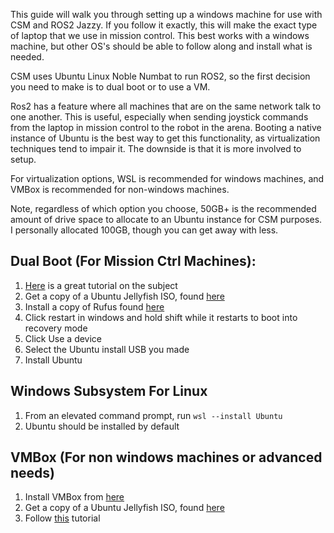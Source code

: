 This guide will walk you through setting up a windows machine for use with CSM and ROS2 Jazzy. If you follow it exactly, this will make the exact type of laptop that we use in mission control. This best works with a windows machine, but other OS's should be able to follow along and install what is needed.

CSM uses Ubuntu Linux Noble Numbat to run ROS2, so the first decision you need to make is to dual boot or to use a VM. 

Ros2 has a feature where all machines that are on the same network talk to one another. This is useful, especially when sending joystick commands from the laptop in mission control to the robot in the arena. Booting a native instance of Ubuntu is the best way to get this functionality, as virtualization techniques tend to impair it. The downside is that it is more involved to setup.

For virtualization options, WSL is recommended for windows machines, and VMBox is recommended for non-windows machines.

Note, regardless of which option you choose, 50GB+ is the recommended amount of drive space to allocate to an Ubuntu instance for CSM purposes. I personally allocated 100GB, though you can get away with less.

## Dual Boot (For Mission Ctrl Machines):
1. [Here](https://gcore.com/learning/dual-boot-ubuntu-windows-setup/) is a great tutorial on the subject
2. Get a copy of a Ubuntu Jellyfish ISO, found [here](https://releases.ubuntu.com/noble/)
3. Install a copy of Rufus found [here](https://rufus.ie/en/)
4. Click restart in windows and hold shift while it restarts to boot into recovery mode
5. Click Use a device
6. Select the Ubuntu install USB you made
7. Install Ubuntu
## Windows Subsystem For Linux
1. From an elevated command prompt, run `wsl --install Ubuntu` 
2. Ubuntu should be installed by default

## VMBox (For non windows machines or advanced needs)
1. Install VMBox from [here](https://www.virtualbox.org/)
2. Get a copy of a Ubuntu Jellyfish ISO, found [here](https://releases.ubuntu.com/jammy/)
3. Follow [this](https://ubuntu.com/tutorials/how-to-run-ubuntu-desktop-on-a-virtual-machine-using-virtualbox#1-overview) tutorial

